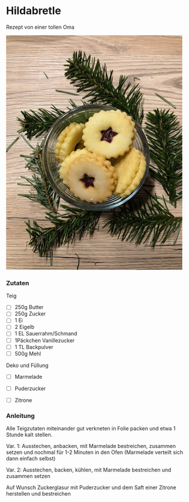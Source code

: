 # Hildabretle
Rezept von einer tollen Oma

![Hildabretle](media/hildabretle.jpg)

### Zutaten

Teig
 - [ ] 250g Butter
 - [ ] 250g Zucker
 - [ ] 1 Ei
 - [ ] 2 Eigelb
 - [ ] 1 EL Sauerrahm/Schmand
 - [ ] 1Päckchen Vanillezucker
 - [ ] 1 TL Backpulver
 - [ ] 500g Mehl
 
 Deko und Füllung
 - [ ] Marmelade
 - [ ] Puderzucker
 - [ ] Zitrone

  
### Anleitung
Alle Teigzutaten miteinander gut verkneten in Folie packen und etwa 1 Stunde kalt stellen.


Var. 1: Ausstechen, anbacken, mit Marmelade bestreichen, zusammen setzen und nochmal für 1-2 Minuten in den Ofen
(Marmelade verteilt sich dann einfach selbst)

Var. 2: Ausstechen, backen, kühlen, mit Marmelade bestreichen und zusammen setzen

Auf Wunsch Zuckerglasur mit Puderzucker und dem Saft einer Zitrone herstellen und bestreichen